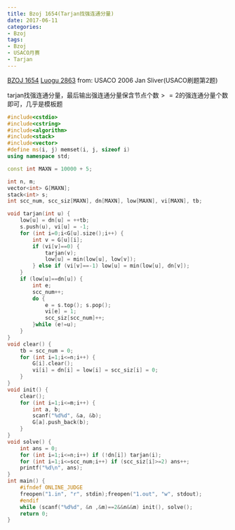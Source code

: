 ```yaml
---
title: Bzoj 1654(Tarjan找强连通分量)
date: 2017-06-11
categories:
- Bzoj
tags:
- Bzoj
- USACO月赛
- Tarjan
---
```

[BZOJ 1654](http://www.lydsy.com/JudgeOnline/problem.php?id=1654)
[Luogu 2863](https://www.luogu.org/problem/show?pid=2863)
from: USACO 2006 Jan Sliver(USACO刷题第2题)

tarjan找强连通分量，最后输出强连通分量保含节点个数$>=2$的强连通分量个数即可，几乎是模板题
<!-- more -->
```c++
#include<cstdio>
#include<cstring>
#include<algorithm>
#include<stack>
#include<vector>
#define ms(i, j) memset(i, j, sizeof i)
using namespace std;

const int MAXN = 10000 + 5;

int n, m;
vector<int> G[MAXN];
stack<int> s;
int scc_num, scc_siz[MAXN], dn[MAXN], low[MAXN], vi[MAXN], tb;

void tarjan(int u) {
	low[u] = dn[u] = ++tb;
	s.push(u), vi[u] = -1;
	for (int i=0;i<G[u].size();i++) {
		int v = G[u][i];
		if (vi[v]==0) {
			tarjan(v);
			low[u] = min(low[u], low[v]);
		} else if (vi[v]==-1) low[u] = min(low[u], dn[v]);
	}
	if (low[u]==dn[u]) {
		int e;
		scc_num++;
		do {
			e = s.top(); s.pop();
			vi[e] = 1;
			scc_siz[scc_num]++;
		}while (e!=u);
	}
}
void clear() {
	tb = scc_num = 0;
	for (int i=1;i<=n;i++) {
		G[i].clear();
		vi[i] = dn[i] = low[i] = scc_siz[i] = 0;
	}
}
void init() {
	clear();
	for (int i=1;i<=m;i++) {
		int a, b;
		scanf("%d%d", &a, &b);
		G[a].push_back(b);
	}
}
void solve() {
	int ans = 0;
	for (int i=1;i<=n;i++) if (!dn[i]) tarjan(i);
	for (int i=1;i<=scc_num;i++) if (scc_siz[i]>=2) ans++;
	printf("%d\n", ans);
}
int main() {
	#ifndef ONLINE_JUDGE
	freopen("1.in", "r", stdin);freopen("1.out", "w", stdout);
	#endif
	while (scanf("%d%d", &n ,&m)==2&&n&&m) init(), solve();
	return 0;
}
```
